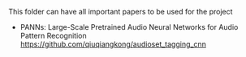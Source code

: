 This folder can have all important papers to be used for the project

- PANNs: Large-Scale Pretrained Audio Neural Networks for Audio Pattern Recognition
  https://github.com/qiuqiangkong/audioset_tagging_cnn
